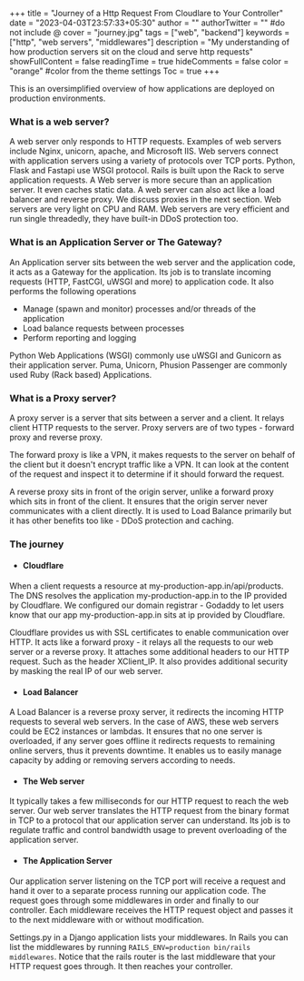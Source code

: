 +++
title = "Journey of a Http Request From Cloudlare to Your Controller"
date = "2023-04-03T23:57:33+05:30"
author = ""
authorTwitter = "" #do not include @
cover = "journey.jpg"
tags = ["web", "backend"]
keywords = ["http", "web servers", "middlewares"]
description = "My understanding of how production servers sit on the cloud and serve http requests"
showFullContent = false
readingTime = true
hideComments = false
color = "orange" #color from the theme settings
Toc = true
+++

This is an oversimplified overview of how applications are deployed on production environments.

### What is a web server?

A web server only responds to HTTP requests. Examples of web servers include Nginx, unicorn, apache, and Microsoft IIS. Web servers connect with application servers using a variety of protocols over TCP ports.
Python, Flask and Fastapi use WSGI protocol. Rails is built upon the Rack to serve application requests.
A Web server is more secure than an application server. It even caches static data.
A web server can also act like a load balancer and reverse proxy. We discuss proxies in the next section. Web servers are very light on CPU and RAM. Web servers are very efficient and run single threadedly, they have built-in DDoS protection too.

### What is an Application Server or The Gateway?

An Application server sits between the web server and the application code, it acts as a Gateway for the application. Its job is to translate incoming requests (HTTP, FastCGI, uWSGI and more) to application code. It also performs the following operations
* Manage (spawn and monitor) processes and/or threads of the application
* Load balance requests between processes
* Perform reporting and logging

Python Web Applications (WSGI) commonly use uWSGI and Gunicorn as their application server.
Puma, Unicorn, Phusion Passenger are commonly used Ruby (Rack based) Applications.

### What is a Proxy server?

A proxy server is a server that sits between a server and a client. It relays client HTTP requests to the server. Proxy servers are of two types - forward proxy and reverse proxy.

The forward proxy is like a VPN, it makes requests to the server on behalf of the client but it doesn't encrypt traffic like a VPN. It can look at the content of the request and inspect it to determine if it should forward the request.

A reverse proxy sits in front of the origin server, unlike a forward proxy which sits in front of the client. It ensures that the origin server never communicates with a client directly. It is used to Load Balance primarily but it has other benefits too like - DDoS protection and caching.

### The journey

- #### Cloudflare

When a client requests a resource at my-production-app.in/api/products. The DNS resolves the application my-production-app.in to the IP provided by Cloudflare. We configured our domain registrar - Godaddy to let users know that our app my-production-app.in sits at ip provided by Cloudflare.

Cloudflare provides us with SSL certificates to enable communication over HTTP. It acts like a forward proxy - it relays all the requests to our web server or a reverse proxy. It attaches some additional headers to our HTTP request. Such as the header XClient_IP. It also provides additional security by masking the real IP of our web server.

- #### Load Balancer

A Load Balancer is a reverse proxy server, it redirects the incoming HTTP requests to several web servers. In the case of AWS, these web servers could be EC2 instances or lambdas.  It ensures that no one server is overloaded, if any server goes offline it redirects requests to remaining online servers, thus it prevents downtime.
It enables us to easily manage capacity by adding or removing servers according to needs.

- #### The Web server

It typically takes a few milliseconds for our HTTP request to reach the web server. Our web server translates the HTTP request from the binary format in TCP to a protocol that our application server can understand. 
Its job is to regulate traffic and control bandwidth usage to prevent overloading of the application server.

- #### The Application Server

Our application server listening on the TCP port will receive a request and hand it over to a separate process running our application code. The request goes through some middlewares in order and finally to our controller. Each middleware receives the HTTP request object and passes it to the next middleware with or without modification.

Settings.py in a Django application lists your middlewares. In Rails you can list the middlewares by running `RAILS_ENV=production bin/rails middlewares`.
Notice that the rails router is the last middleware that your HTTP request goes through. It then reaches your controller.
